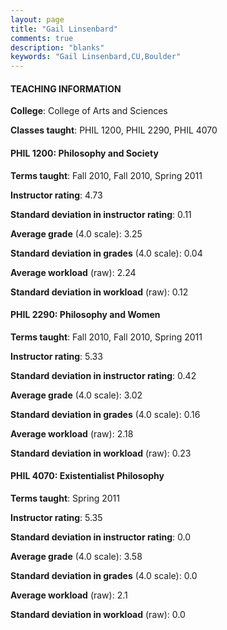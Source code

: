 ```yaml
---
layout: page
title: "Gail Linsenbard" 
comments: true
description: "blanks"
keywords: "Gail Linsenbard,CU,Boulder"
---
```

<head>
<script src="https://ajax.googleapis.com/ajax/libs/jquery/2.1.3/jquery.min.js"></script>
<script src="https://dl.dropboxusercontent.com/s/pc42nxpaw1ea4o9/highcharts.js?dl=0"></script>
<!-- <script src="../assets/js/highcharts.js"></script> -->
<style type="text/css">@font-face {
	font-family: "Bebas Neue";
	src: url(https://www.filehosting.org/file/details/544349/BebasNeue Regular.otf) format("opentype");
	}
	h1.Bebas { 
		font-family: "Bebas Neue", Verdana, Tahoma;
	}
</style>
</head>
	   
#### TEACHING INFORMATION

**College**: College of Arts and Sciences

**Classes taught**: PHIL 1200, PHIL 2290, PHIL 4070

#### PHIL 1200: Philosophy and Society

**Terms taught**: Fall 2010, Fall 2010, Spring 2011

**Instructor rating**: 4.73

**Standard deviation in instructor rating**: 0.11

**Average grade** (4.0 scale): 3.25

**Standard deviation in grades** (4.0 scale): 0.04

**Average workload** (raw): 2.24

**Standard deviation in workload** (raw): 0.12

#### PHIL 2290: Philosophy and Women

**Terms taught**: Fall 2010, Fall 2010, Spring 2011

**Instructor rating**: 5.33

**Standard deviation in instructor rating**: 0.42

**Average grade** (4.0 scale): 3.02

**Standard deviation in grades** (4.0 scale): 0.16

**Average workload** (raw): 2.18

**Standard deviation in workload** (raw): 0.23

#### PHIL 4070: Existentialist Philosophy

**Terms taught**: Spring 2011

**Instructor rating**: 5.35

**Standard deviation in instructor rating**: 0.0

**Average grade** (4.0 scale): 3.58

**Standard deviation in grades** (4.0 scale): 0.0

**Average workload** (raw): 2.1

**Standard deviation in workload** (raw): 0.0

